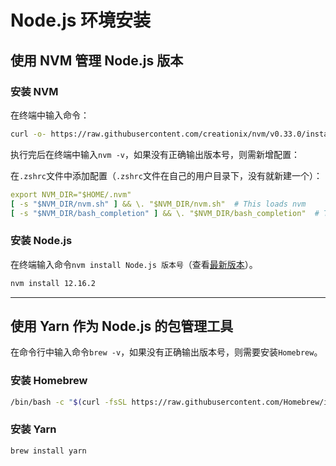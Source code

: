 # Node.js 环境安装

## 使用 NVM 管理 Node.js 版本

### 安装 NVM

在终端中输入命令：

```bash
curl -o- https://raw.githubusercontent.com/creationix/nvm/v0.33.0/install.sh | bash
```

执行完后在终端中输入`nvm -v`，如果没有正确输出版本号，则需新增配置：

在`.zshrc`文件中添加配置（`.zshrc`文件在自己的用户目录下，没有就新建一个）：

```yml
export NVM_DIR="$HOME/.nvm"
[ -s "$NVM_DIR/nvm.sh" ] && \. "$NVM_DIR/nvm.sh"  # This loads nvm
[ -s "$NVM_DIR/bash_completion" ] && \. "$NVM_DIR/bash_completion"  # This loads nvm bash_completion
```

### 安装 Node.js

在终端输入命令`nvm install Node.js 版本号`（查看[最新版本](https://nodejs.org/zh-cn/)）。

```bash
nvm install 12.16.2
```

---

## 使用 Yarn 作为 Node.js 的包管理工具

在命令行中输入命令`brew -v`，如果没有正确输出版本号，则需要安装`Homebrew`。

### 安装 Homebrew

```bash
/bin/bash -c "$(curl -fsSL https://raw.githubusercontent.com/Homebrew/install/master/install.sh)"
```

### 安装 Yarn

```bash
brew install yarn
```
